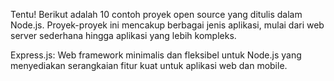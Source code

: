 Tentu! Berikut adalah 10 contoh proyek open source yang ditulis dalam Node.js. Proyek-proyek ini mencakup berbagai jenis aplikasi, mulai dari web server sederhana hingga aplikasi yang lebih kompleks.

Express.js:
Web framework minimalis dan fleksibel untuk Node.js yang menyediakan serangkaian fitur kuat untuk aplikasi web dan mobile.